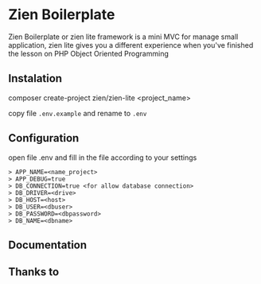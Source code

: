 # Zien Boilerplate
Zien Boilerplate or zien lite framework is a mini MVC for manage small application, zien lite gives you a different experience when you've finished the lesson on PHP Object Oriented Programming

## Instalation
composer create-project zien/zien-lite <project_name>

copy file `.env.example` and rename to `.env`

## Configuration
open file .env and fill in the file according to your settings
```
> APP_NAME=<name_project>
> APP_DEBUG=true
> DB_CONNECTION=true <for allow database connection>
> DB_DRIVER=<drive>
> DB_HOST=<host>
> DB_USER=<dbuser>
> DB_PASSWORD=<dbpassword>
> DB_NAME=<dbname>
```

## Documentation

## Thanks to
